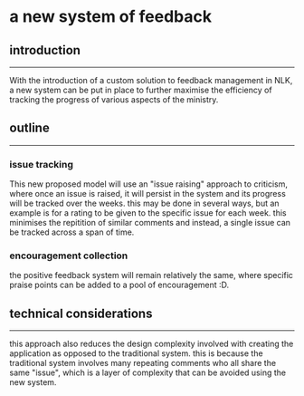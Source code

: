 # a new system of feedback
## introduction
---
With the introduction of a custom solution to feedback management in NLK, a new system can be put in place to further maximise the efficiency of tracking the progress of various aspects of the ministry.

## outline
---
### issue tracking

This new proposed model will use an "issue raising" approach to criticism, where once an issue is raised, it will persist in the system and its progress will be tracked over the weeks. this may be done in several ways, but an example is for a rating to be given to the specific issue for each week.
this minimises the repitition of similar comments and instead, a single issue can be tracked across a span of time.
### encouragement collection
the positive feedback system will remain relatively the same, where specific praise points can be added to a pool of encouragement :D.

## technical considerations
---
this approach also reduces the design complexity involved with creating the application as opposed to the traditional system. this is because the traditional system involves many repeating comments who all share the same "issue", which is a layer of complexity that can be avoided using the new system.
